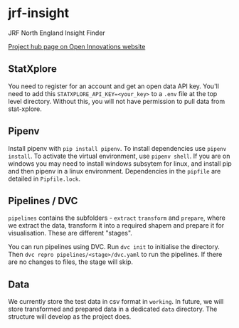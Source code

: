 # jrf-insight
JRF North England Insight Finder

[Project hub page on Open Innovations website](https://open-innovations.org/projects/jrf/north-insight-finder/)
## StatXplore
You need to register for an account and get an open data API key. You'll need to add this `STATXPLORE_API_KEY=<your_key>` to a `.env` file at the top level directory. Without this, you will not have permission to pull data from stat-xplore.
## Pipenv 
Install pipenv with `pip install pipenv`. To install dependencies use `pipenv install`. To activate the virtual environment, use `pipenv shell`. If you are on windows you may need to install windows subsytem for linux, and install pip and then pipenv in a linux environment. Dependencies in the `pipfile` are detailed in `Pipfile.lock`.

## Pipelines / DVC
`pipelines` contains the subfolders - `extract` `transform` and `prepare`, where we extract the data, transform it into a required shapem and prepare it for visualisation. These are different "stages".

You can run pipelines using DVC. Run `dvc init` to initialise the directory. Then `dvc repro pipelines/<stage>/dvc.yaml` to run the pipelines. If there are no changes to files, the stage will skip.

## Data
We currently store the test data in csv format in `working`. In future, we will store transformed and prepared data in a dedicated `data` directory. The structure will develop as the project does.
